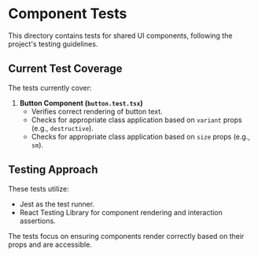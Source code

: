 # Component Tests

This directory contains tests for shared UI components, following the project's testing guidelines.

## Current Test Coverage

The tests currently cover:

1.  **Button Component (`button.test.tsx`)**
    *   Verifies correct rendering of button text.
    *   Checks for appropriate class application based on `variant` props (e.g., `destructive`).
    *   Checks for appropriate class application based on `size` props (e.g., `sm`).

## Testing Approach

These tests utilize:
- Jest as the test runner.
- React Testing Library for component rendering and interaction assertions.

The tests focus on ensuring components render correctly based on their props and are accessible. 